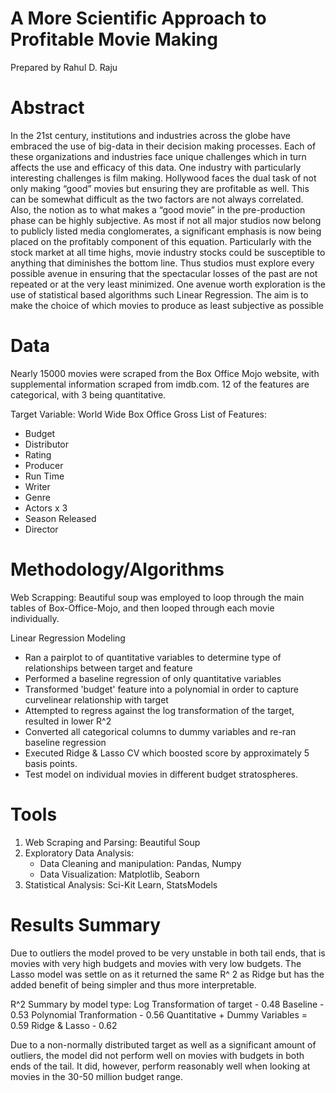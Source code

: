 # A More Scientific Approach to Profitable Movie Making
Prepared by Rahul D. Raju

# Abstract
In the 21st century, institutions and industries across the globe have embraced the use of big-data in their
decision making processes. Each of these organizations and industries face unique challenges which in turn
affects the use and efficacy of this data. One industry with particularly interesting challenges is film making.
Hollywood faces the dual task of not only making “good” movies but ensuring they are profitable as well.
This can be somewhat difficult as the two factors are not always correlated. Also, the notion as to what
makes a “good movie” in the pre-production phase can be highly subjective. As most if not all major studios
now belong to publicly listed media conglomerates, a significant emphasis is now being placed on the
profitably component of this equation. Particularly with the stock market at all time highs, movie industry
stocks could be susceptible to anything that diminishes the bottom line. Thus studios must explore every
possible avenue in ensuring that the spectacular losses of the past are not repeated or at the very least
minimized.  One avenue worth exploration is the use of statistical based algorithms such Linear Regression.
The aim is to make the choice of which movies to produce as least subjective as possible 

# Data
Nearly 15000 movies were scraped from the Box Office Mojo website, with supplemental information scraped 
from imdb.com.  12 of the features are categorical, with 3 being quantitative.

Target Variable:  World Wide Box Office Gross
List of Features:  
* Budget                    
* Distributor
* Rating                  
* Producer
* Run Time            
* Writer
* Genre              
* Actors x 3
* Season Released     
* Director

# Methodology/Algorithms

Web Scrapping:  Beautiful soup was employed to loop through the main tables of Box-Office-Mojo, and then looped through each
movie individually.  



Linear Regression Modeling

- Ran a pairplot to of quantitative variables to determine type of relationships between target and feature
- Performed a baseline regression of only quantitative variables
- Transformed 'budget' feature into a polynomial in order to  capture curvelinear relationship with target
- Attempted to regress against the log transformation of the target, resulted in lower R^2
- Converted all categorical columns to dummy variables and re-ran baseline regression
- Executed Ridge & Lasso CV which boosted score by approximately 5 basis points.  
- Test model on individual movies in different budget stratospheres.  


# Tools
1.  Web Scraping and Parsing:  Beautiful Soup
2.  Exploratory Data Analysis:  
       - Data Cleaning and manipulation:  Pandas, Numpy
       - Data Visualization:  Matplotlib, Seaborn
3.  Statistical Analysis:  Sci-Kit Learn, StatsModels

# Results Summary

Due to outliers the model proved to be very unstable in both tail ends, that is movies with very high budgets and movies
with very low budgets.  The Lasso model was settle on as it returned the same R^ 2 as Ridge but has the added benefit of 
being simpler and thus more interpretable.  

R^2 Summary by model type:
Log Transformation of target - 0.48
Baseline - 0.53
Polynomial Tranformation - 0.56
Quantitative + Dummy Variables = 0.59
Ridge & Lasso - 0.62

Due to a non-normally distributed target as well as a significant amount of outliers, the model did not perform well 
on movies with budgets in both ends of the tail.  It did, however, perform reasonably well when looking at movies in the
30-50 million budget range.  





